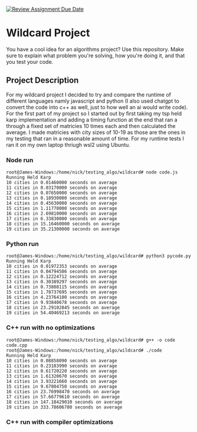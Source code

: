 [![Review Assignment Due Date](https://classroom.github.com/assets/deadline-readme-button-24ddc0f5d75046c5622901739e7c5dd533143b0c8e959d652212380cedb1ea36.svg)](https://classroom.github.com/a/tTztJ7yI)
# Wildcard Project

You have a cool idea for an algorithms project? Use this repository. Make sure
to explain what problem you're solving, how you're doing it, and that you test
your code.


## Project Description
For my wildcard project I decided to try and compare the runtime of different languages namly javascript and python (I also used chatgpt to convert the code into c++ as well, just to how well an ai would write code). For the first part of my project so I started out by first taking my tsp held karp implementation and adding a timing function at the end that ran a through a fixed set of matricies 10 times each and then calculated the average. I made matricies with city sizes of 10-19 as those are the ones in my testing that ran in a reasonable amount of time. For my runtime tests I ran it on my own laptop thriugh wsl2 using Ubuntu. 

### Node run
```
root@James-Windows:/home/nick/testing_algo/wildcard# node code.js
Running Held Karp
10 cities in 0.01460000 seconds on average
11 cities in 0.03170000 seconds on average
12 cities in 0.07650000 seconds on average
13 cities in 0.18930000 seconds on average
14 cities in 0.45630000 seconds on average
15 cities in 1.11770000 seconds on average
16 cities in 2.69810000 seconds on average
17 cities in 6.33830000 seconds on average
18 cities in 15.16460000 seconds on average
19 cities in 35.21300000 seconds on average
```

### Python run
```
root@James-Windows:/home/nick/testing_algo/wildcard# python3 pycode.py
Running Held Karp
10 cities in 0.01972353 seconds on average
11 cities in 0.04794586 seconds on average
12 cities in 0.12224712 seconds on average
13 cities in 0.30389297 seconds on average
14 cities in 0.73808115 seconds on average
15 cities in 1.78737695 seconds on average
16 cities in 4.23764100 seconds on average
17 cities in 9.93840678 seconds on average
18 cities in 23.29102845 seconds on average
19 cities in 54.40469213 seconds on average
```

### C++ run with no optimizations
```
root@James-Windows:/home/nick/testing_algo/wildcard# g++ -o code code.cpp
root@James-Windows:/home/nick/testing_algo/wildcard# ./code
Running Held Karp
10 cities in 0.08858090 seconds on average
11 cities in 0.23183990 seconds on average
12 cities in 0.61720220 seconds on average
13 cities in 1.61320670 seconds on average
14 cities in 3.93221660 seconds on average
15 cities in 9.67804750 seconds on average
16 cities in 23.76998470 seconds on average
17 cities in 57.66779610 seconds on average
18 cities in 147.18429010 seconds on average
19 cities in 333.78606780 seconds on average
```

### C++ run with compiler optimizations
```

```

